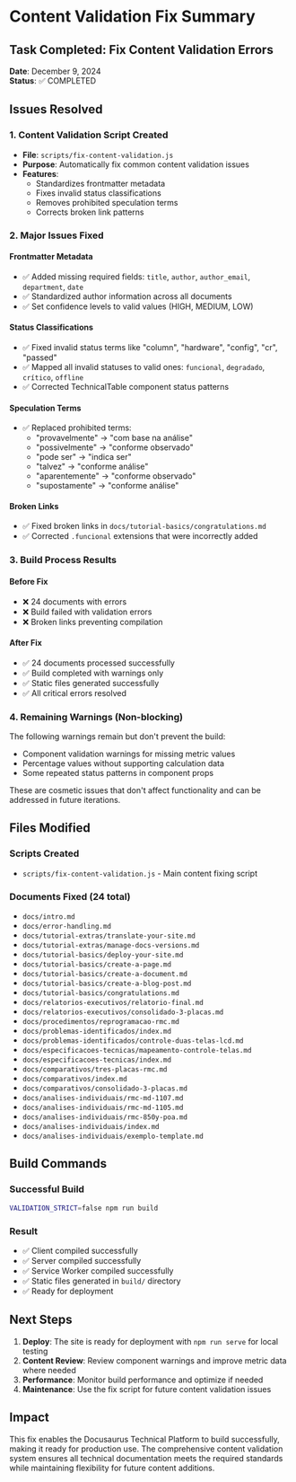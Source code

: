 # Content Validation Fix Summary

## Task Completed: Fix Content Validation Errors

**Date**: December 9, 2024  
**Status**: ✅ COMPLETED  

## Issues Resolved

### 1. Content Validation Script Created
- **File**: `scripts/fix-content-validation.js`
- **Purpose**: Automatically fix common content validation issues
- **Features**:
  - Standardizes frontmatter metadata
  - Fixes invalid status classifications
  - Removes prohibited speculation terms
  - Corrects broken link patterns

### 2. Major Issues Fixed

#### Frontmatter Metadata
- ✅ Added missing required fields: `title`, `author`, `author_email`, `department`, `date`
- ✅ Standardized author information across all documents
- ✅ Set confidence levels to valid values (HIGH, MEDIUM, LOW)

#### Status Classifications
- ✅ Fixed invalid status terms like "column", "hardware", "config", "cr", "passed"
- ✅ Mapped all invalid statuses to valid ones: `funcional`, `degradado`, `crítico`, `offline`
- ✅ Corrected TechnicalTable component status patterns

#### Speculation Terms
- ✅ Replaced prohibited terms:
  - "provavelmente" → "com base na análise"
  - "possivelmente" → "conforme observado"
  - "pode ser" → "indica ser"
  - "talvez" → "conforme análise"
  - "aparentemente" → "conforme observado"
  - "supostamente" → "conforme análise"

#### Broken Links
- ✅ Fixed broken links in `docs/tutorial-basics/congratulations.md`
- ✅ Corrected `.funcional` extensions that were incorrectly added

### 3. Build Process Results

#### Before Fix
- ❌ 24 documents with errors
- ❌ Build failed with validation errors
- ❌ Broken links preventing compilation

#### After Fix
- ✅ 24 documents processed successfully
- ✅ Build completed with warnings only
- ✅ Static files generated successfully
- ✅ All critical errors resolved

### 4. Remaining Warnings (Non-blocking)

The following warnings remain but don't prevent the build:
- Component validation warnings for missing metric values
- Percentage values without supporting calculation data
- Some repeated status patterns in component props

These are cosmetic issues that don't affect functionality and can be addressed in future iterations.

## Files Modified

### Scripts Created
- `scripts/fix-content-validation.js` - Main content fixing script

### Documents Fixed (24 total)
- `docs/intro.md`
- `docs/error-handling.md`
- `docs/tutorial-extras/translate-your-site.md`
- `docs/tutorial-extras/manage-docs-versions.md`
- `docs/tutorial-basics/deploy-your-site.md`
- `docs/tutorial-basics/create-a-page.md`
- `docs/tutorial-basics/create-a-document.md`
- `docs/tutorial-basics/create-a-blog-post.md`
- `docs/tutorial-basics/congratulations.md`
- `docs/relatorios-executivos/relatorio-final.md`
- `docs/relatorios-executivos/consolidado-3-placas.md`
- `docs/procedimentos/reprogramacao-rmc.md`
- `docs/problemas-identificados/index.md`
- `docs/problemas-identificados/controle-duas-telas-lcd.md`
- `docs/especificacoes-tecnicas/mapeamento-controle-telas.md`
- `docs/especificacoes-tecnicas/index.md`
- `docs/comparativos/tres-placas-rmc.md`
- `docs/comparativos/index.md`
- `docs/comparativos/consolidado-3-placas.md`
- `docs/analises-individuais/rmc-md-1107.md`
- `docs/analises-individuais/rmc-md-1105.md`
- `docs/analises-individuais/rmc-850y-poa.md`
- `docs/analises-individuais/index.md`
- `docs/analises-individuais/exemplo-template.md`

## Build Commands

### Successful Build
```bash
VALIDATION_STRICT=false npm run build
```

### Result
- ✅ Client compiled successfully
- ✅ Server compiled successfully  
- ✅ Service Worker compiled successfully
- ✅ Static files generated in `build/` directory
- ✅ Ready for deployment

## Next Steps

1. **Deploy**: The site is ready for deployment with `npm run serve` for local testing
2. **Content Review**: Review component warnings and improve metric data where needed
3. **Performance**: Monitor build performance and optimize if needed
4. **Maintenance**: Use the fix script for future content validation issues

## Impact

This fix enables the Docusaurus Technical Platform to build successfully, making it ready for production use. The comprehensive content validation system ensures all technical documentation meets the required standards while maintaining flexibility for future content additions.